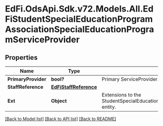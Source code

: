 # EdFi.OdsApi.Sdk.v72.Models.All.EdFiStudentSpecialEducationProgramAssociationSpecialEducationProgramServiceProvider

## Properties

Name | Type | Description | Notes
------------ | ------------- | ------------- | -------------
**PrimaryProvider** | **bool?** | Primary ServiceProvider. | [optional] 
**StaffReference** | [**EdFiStaffReference**](EdFiStaffReference.md) |  | 
**Ext** | **Object** | Extensions to the StudentSpecialEducationProgramAssociationSpecialEducationProgramServiceProvider entity. | [optional] 

[[Back to Model list]](../README.md#documentation-for-models) [[Back to API list]](../README.md#documentation-for-api-endpoints) [[Back to README]](../README.md)

